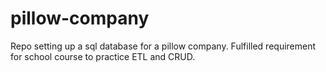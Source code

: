 # pillow-company
Repo setting up a sql database for a pillow company. Fulfilled requirement for school course to practice ETL and CRUD.
